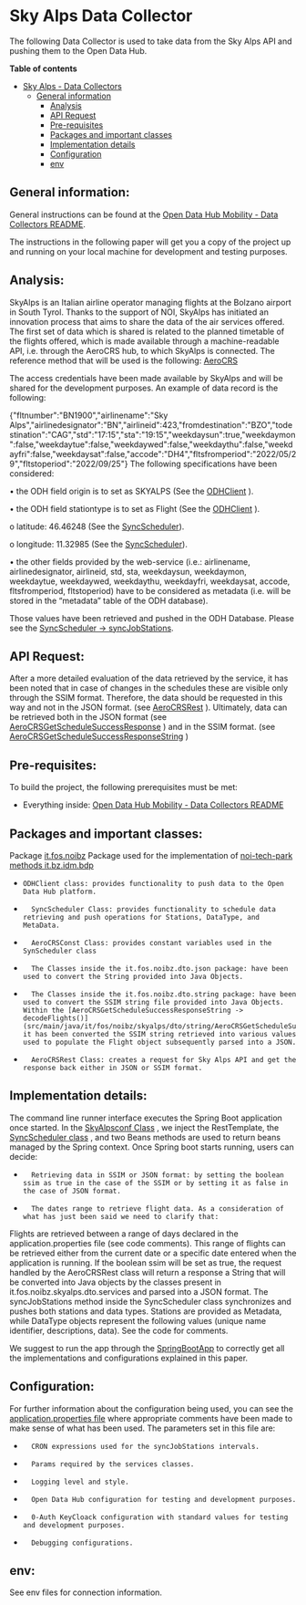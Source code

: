 # Sky Alps Data Collector 

The following Data Collector is used to take data from the Sky Alps API and pushing them to the Open Data Hub.

**Table of contents**
- [Sky Alps - Data Collectors](#Sky-Alps-Data-Collector)
	- [General information](#General-information)
		- [Analysis](#Analysis)
		- [API Request](#API-Request)
		- [Pre-requisites](#Pre-requisites)
		- [Packages and important classes](#Packages-and-important-classes)
		- [Implementation details](#Implementation-details)
		- [Configuration](#Configuration)
		- [env](#env)
		
## General information: ##

General instructions can be found at the [Open Data Hub Mobility - Data
Collectors README](../../README.md).

The instructions in the following paper will get you a copy of the project up and running on your local machine for development and testing purposes. 

## Analysis: ##

SkyAlps is an Italian airline operator managing flights at the Bolzano airport in South Tyrol. Thanks to the support of NOI, SkyAlps has initiated an innovation process that aims to share the data of the air services offered. 
The first set of data which is shared is related to the planned timetable of the flights offered, which is made available through a machine-readable API, i.e. through the AeroCRS hub, to which SkyAlps is connected. The reference method that will be used is the following: [AeroCRS](https://docs.aerocrs.com/reference/getschedule) 

The access credentials have been made available by SkyAlps and will be shared for the development purposes. An example of data record is the following:

{"fltnumber":"BN1900","airlinename":"Sky Alps","airlinedesignator":"BN","airlineid":423,"fromdestination":"BZO","todestination":"CAG","std":"17:15","sta":"19:15","weekdaysun":true,"weekdaymon":false,"weekdaytue":false,"weekdaywed":false,"weekdaythu":false,"weekdayfri":false,"weekdaysat":false,"accode":"DH4","fltsfromperiod":"2022\/05\/29","fltstoperiod":"2022\/09\/25"}
The following specifications have been considered:

•	the ODH field origin is to set as SKYALPS (See the [ODHClient](src/main/java/it/fos/noibz/skyalps/service/ODHClient.java) ).

•	the ODH field stationtype is to set as Flight (See the [ODHClient](src/main/java/it/fos/noibz/skyalps/service/ODHClient.java) ).

o	latitude: 46.46248 (See the [SyncScheduler](src/main/java/it/fos/noibz/skyalps/service/SyncScheduler.java)).

o	longitude: 11.32985 (See the [SyncScheduler](src/main/java/it/fos/noibz/skyalps/service/SyncScheduler.java)).

•	the other fields provided by the web-service (i.e.: airlinename, airlinedesignator, airlineid, std, sta, weekdaysun, weekdaymon, weekdaytue, weekdaywed, weekdaythu, weekdayfri, weekdaysat, accode, fltsfromperiod, fltstoperiod)  have to be considered as metadata (i.e. will be stored in the “metadata” table of the ODH database).

Those values have been retrieved and pushed in the ODH Database. Please see the [SyncScheduler -> syncJobStations](src/main/java/it/fos/noibz/skyalps/service/SyncScheduler.java). 

## API Request: ##

After a more detailed evaluation of the data retrieved by the service, it has been noted that in case of changes in the schedules these are visible only through the SSIM format. Therefore, the data should be requested in this way and not in the JSON format. (see [AeroCRSRest](src/main/java/it/fos/noibz/skyalps/rest/AeroCRSRest.java) ). 
Ultimately, data can be retrieved both in the JSON format (see [AeroCRSGetScheduleSuccessResponse](src/main/java/it/fos/noibz/skyalps/dto/json/AeroCRSGetScheduleSuccessResponse.java) )  and in the SSIM format. (see [AeroCRSGetScheduleSuccessResponseString](src/main/java/it/fos/noibz/skyalps/dto/string/AeroCRSGetScheduleSuccessResponseString.java) )

## Pre-requisites: ##

To build the project, the following prerequisites must be met: 
-	Everything inside: [Open Data Hub Mobility - Data Collectors README](../../README.md#prerequisites)

## Packages and important classes: ##

Package [it.fos.noibz](src/main/java/it/fos/noibz) 
Package used for the implementation of [noi-tech-park methods it.bz.idm.bdp](noi-techpark/bdp-core/dto/src/main/java/it/bz/idm/bdp/dto/)
-     ODHClient class: provides functionality to push data to the Open Data Hub platform.
-       SyncScheduler Class: provides functionality to schedule data retrieving and push operations for Stations, DataType, and MetaData. 
-       AeroCRSConst Class: provides constant variables used in the SynScheduler class 
-       The Classes inside the it.fos.noibz.dto.json package: have been used to convert the String provided into Java Objects. 
-       The Classes inside the it.fos.noibz.dto.string package: have been used to convert the SSIM string file provided into Java Objects. Within the [AeroCRSGetScheduleSuccessResponseString -> decodeFlights()](src/main/java/it/fos/noibz/skyalps/dto/string/AeroCRSGetScheduleSuccessResponseString.java it has been converted the SSIM string retrieved into various values used to populate the Flight object subsequently parsed into a JSON. 
-       AeroCRSRest Class: creates a request for Sky Alps API and get the response back either in JSON or SSIM format. 

## Implementation details: #

The command line runner interface executes the Spring Boot application once started. 
In the [SkyAlpsconf Class](src/main/java/it/fos/noibz/skyalps/conf/SkyAlpsconf.java) 
, we inject the RestTemplate, the [SyncScheduler class](src/main/java/it/fos/noibz/skyalps/service/SyncScheduler.java)
, and two Beans methods are used to return beans managed by the Spring context. 
Once Spring boot starts running, users can decide: 
-       Retrieving data in SSIM or JSON format: by setting the boolean ssim as true in the case of the SSIM or by setting it as false in the case of JSON format.
-       The dates range to retrieve flight data. As a consideration of what has just been said we need to clarify that: 
Flights are retrieved between a range of days declared in the application.properties file (see code comments). This range of flights can be retrieved either from the current date or a specific date entered when the application is running. 
If the boolean ssim will be set as true, the request handled by the AeroCRSRest class will return a response a String that will be converted into Java objects by the classes present in it.fos.noibz.skyalps.dto.services and parsed into a JSON format. 
The syncJobStations method inside the SyncScheduler class synchronizes and pushes both stations and data types. Stations are provided as Metadata, while DataType objects represent the following values (unique name identifier, descriptions, data). See the code for comments.

We suggest to run the app through the [SpringBootApp](src/main/java/it/fos/noibz/skyalps/SpringBootApp.java) to correctly get all the implementations and configurations explained in this paper.

## Configuration: ##

For further information about the configuration being used, you can see the [application.properties file](src/main/resources/application.properties) where appropriate comments have been made to make sense of what has been used. The parameters set in this file are: 
-       CRON expressions used for the syncJobStations intervals.
-       Params required by the services classes.
-       Logging level and style.
-       Open Data Hub configuration for testing and development purposes. 
-       0-Auth KeyCloack configuration with standard values for testing and development purposes.
-       Debugging configurations. 

## env: ##
See env files for connection information.

